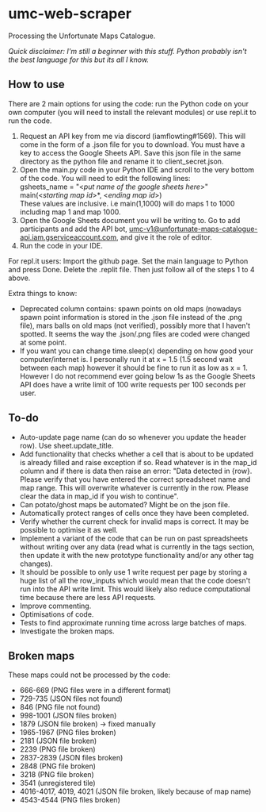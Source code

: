# umc-web-scraper
Processing the Unfortunate Maps Catalogue.

*Quick disclaimer: I'm still a beginner with this stuff. Python probably isn't the best language for this but its all I know.*


## How to use
There are 2 main options for using the code: run the Python code on your own computer (you will need to install the relevant modules) or use repl.it to run the code.

1. Request an API key from me via discord (iamflowting#1569). This will come in the form of a .json file for you to download. You must have a key to access the Google Sheets API. Save this json file in the same directory as the python file and rename it to client_secret.json.
2. Open the main.py code in your Python IDE and scroll to the very bottom of the code. You will need to edit the following lines:  
gsheets_name = "<*put name of the google sheets here*>"  
main(<*starting map id*>*, <*ending map id*>)  
These values are inclusive. i.e main(1,1000) will do maps 1 to 1000 including map 1 and map 1000.
3. Open the Google Sheets document you will be writing to. Go to add participants and add the API bot, umc-v1@unfortunate-maps-catalogue-api.iam.gserviceaccount.com, and give it the role of editor. 
4. Run the code in your IDE.

For repl.it users: Import the github page. Set the main language to Python and press Done. Delete the .replit file. Then just follow all of the steps 1 to 4 above.


Extra things to know:  
* Deprecated column contains: spawn points on old maps (nowadays spawn point information is stored in the .json file instead of the .png file), mars balls on old maps (not verified), possibly more that I haven't spotted. It seems the way the .json/.png files are coded were changed at some point. 
* If you want you can change time.sleep(x) depending on how good your computer/internet is. I personally run it at x = 1.5 (1.5 second wait between each map) however it should be fine to run it as low as x = 1. However I do not recommend ever going below 1s as the Google Sheets API does have a write limit of 100 write requests per 100 seconds per user.


## To-do
* Auto-update page name (can do so whenever you update the header row). Use sheet.update_title.
* Add functionality that checks whether a cell that is about to be updated is already filled and raise exception if so. Read whatever is in the map_id column and if there is data then raise an error: "Data detected in {row}. Please verify that you have entered the correct spreadsheet name and map range. This will overwrite whatever is currently in the row. Please clear the data in map_id if you wish to continue".
* Can potato/ghost maps be automated? Might be on the json file.
* Automatically protect ranges of cells once they have been completed.
* Verify whether the current check for invalid maps is correct. It may be possible to optimise it as well.
* Implement a variant of the code that can be run on past spreadsheets without writing over any data (read what is currently in the tags section, then update it with the new prototype functionality and/or any other tag changes). 
* It should be possible to only use 1 write request per page by storing a huge list of all the row_inputs which would mean that the code doesn't run into the API write limit. This would likely also reduce computational time because there are less API requests.
* Improve commenting.
* Optimisations of code.
* Tests to find approximate running time across large batches of maps.
* Investigate the broken maps.


## Broken maps
These maps could not be processed by the code:  
- 666-669 (PNG files were in a different format)
- 729-735 (JSON files not found)
- 846 (PNG file not found)
- 998-1001 (JSON files broken)
- 1879 (JSON file broken) -> fixed manually
- 1965-1967 (PNG files broken)
- 2181 (JSON file broken)
- 2239 (PNG file broken)
- 2837-2839 (JSON files broken)
- 2848 (PNG file broken)
- 3218 (PNG file broken)
- 3541 (unregistered tile)
- 4016-4017, 4019, 4021 (JSON file broken, likely because of map name)
- 4543-4544 (PNG files broken)
